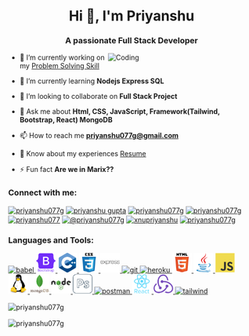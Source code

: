 
<h1 align="center">Hi 👋, I'm Priyanshu</h1>
<h3 align="center">A passionate Full Stack Developer</h3>
<img align="right" alt="Coding" width="300" src="[https://gifdb.com/images/high/programming-stick-figure-going-crazy-on-fire-j6ii4pju9xdtnsbr.webp](https://media1.tenor.com/m/IVCnKbtTeRQAAAAC/programming-computer.gif)">



- 🔭 I’m currently working on my [Problem Solving Skill](https://github.com/Priyanshu077g/GFG-Practice)

- 🌱 I’m currently learning **Nodejs Express SQL**

- 👯 I’m looking to collaborate on **Full Stack Project**

- 💬 Ask me about **Html, CSS, JavaScript, Framework(Tailwind, Bootstrap, React) MongoDB**

- 📫 How to reach me **priyanshu077g@gmail.com**

- 📄 Know about my experiences  [Resume](https://drive.google.com/file/d/1riUMSB-EvC6HRocp-FZamYn1ScKxjBcy/view?usp=sharing)

  

- ⚡ Fun fact **Are we in Marix??**

<h3 align="left">Connect with me:</h3>
<p align="left">
<a href="https://codepen.io/priyanshu077g" target="blank"><img align="center" src="https://raw.githubusercontent.com/rahuldkjain/github-profile-readme-generator/master/src/images/icons/Social/codepen.svg" alt="priyanshu077g" height="30" width="40" /></a>
<a href="https://www.linkedin.com/in/priyanshu-gupta-8427a420a/" target="blank"><img align="center" src="https://raw.githubusercontent.com/rahuldkjain/github-profile-readme-generator/master/src/images/icons/Social/linked-in-alt.svg" alt="priyanshu gupta" height="30" width="40" /></a>
<a href="https://stackoverflow.com/users/priyanshu077g" target="blank"><img align="center" src="https://raw.githubusercontent.com/rahuldkjain/github-profile-readme-generator/master/src/images/icons/Social/stack-overflow.svg" alt="priyanshu077g" height="30" width="40" /></a>
<a href="https://kaggle.com/priyanshu077g" target="blank"><img align="center" src="https://raw.githubusercontent.com/rahuldkjain/github-profile-readme-generator/master/src/images/icons/Social/kaggle.svg" alt="priyanshu077g" height="30" width="40" /></a>
<a href="https://www.codechef.com/users/priyanshu077" target="blank"><img align="center" src="https://cdn.jsdelivr.net/npm/simple-icons@3.1.0/icons/codechef.svg" alt="priyanshu077" height="30" width="40" /></a>
<a href="https://www.hackerrank.com/@priyanshu077g" target="blank"><img align="center" src="https://raw.githubusercontent.com/rahuldkjain/github-profile-readme-generator/master/src/images/icons/Social/hackerrank.svg" alt="@priyanshu077g" height="30" width="40" /></a>
<a href="https://www.leetcode.com/xnupriyanshu" target="blank"><img align="center" src="https://raw.githubusercontent.com/rahuldkjain/github-profile-readme-generator/master/src/images/icons/Social/leet-code.svg" alt="xnupriyanshu" height="30" width="40" /></a>
<a href="https://auth.geeksforgeeks.org/user/priyanshu077g" target="blank"><img align="center" src="https://raw.githubusercontent.com/rahuldkjain/github-profile-readme-generator/master/src/images/icons/Social/geeks-for-geeks.svg" alt="priyanshu077g" height="30" width="40" /></a>
</p>

<h3 align="left">Languages and Tools:</h3>
<p align="left"> <a href="https://babeljs.io/" target="_blank" rel="noreferrer"> <img src="https://www.vectorlogo.zone/logos/babeljs/babeljs-icon.svg" alt="babel" width="40" height="40"/> </a> <a href="https://getbootstrap.com" target="_blank" rel="noreferrer"> <img src="https://raw.githubusercontent.com/devicons/devicon/master/icons/bootstrap/bootstrap-plain-wordmark.svg" alt="bootstrap" width="40" height="40"/> </a> <a href="https://www.w3schools.com/cpp/" target="_blank" rel="noreferrer"> <img src="https://raw.githubusercontent.com/devicons/devicon/master/icons/cplusplus/cplusplus-original.svg" alt="cplusplus" width="40" height="40"/> </a> <a href="https://www.w3schools.com/css/" target="_blank" rel="noreferrer"> <img src="https://raw.githubusercontent.com/devicons/devicon/master/icons/css3/css3-original-wordmark.svg" alt="css3" width="40" height="40"/> </a> <a href="https://expressjs.com" target="_blank" rel="noreferrer"> <img src="https://raw.githubusercontent.com/devicons/devicon/master/icons/express/express-original-wordmark.svg" alt="express" width="40" height="40"/> </a> <a href="https://git-scm.com/" target="_blank" rel="noreferrer"> <img src="https://www.vectorlogo.zone/logos/git-scm/git-scm-icon.svg" alt="git" width="40" height="40"/> </a> <a href="https://heroku.com" target="_blank" rel="noreferrer"> <img src="https://www.vectorlogo.zone/logos/heroku/heroku-icon.svg" alt="heroku" width="40" height="40"/> </a> <a href="https://www.w3.org/html/" target="_blank" rel="noreferrer"> <img src="https://raw.githubusercontent.com/devicons/devicon/master/icons/html5/html5-original-wordmark.svg" alt="html5" width="40" height="40"/> </a> <a href="https://www.java.com" target="_blank" rel="noreferrer"> <img src="https://raw.githubusercontent.com/devicons/devicon/master/icons/java/java-original.svg" alt="java" width="40" height="40"/> </a> <a href="https://developer.mozilla.org/en-US/docs/Web/JavaScript" target="_blank" rel="noreferrer"> <img src="https://raw.githubusercontent.com/devicons/devicon/master/icons/javascript/javascript-original.svg" alt="javascript" width="40" height="40"/> </a> <a href="https://www.linux.org/" target="_blank" rel="noreferrer"> <img src="https://raw.githubusercontent.com/devicons/devicon/master/icons/linux/linux-original.svg" alt="linux" width="40" height="40"/> </a> <a href="https://www.mongodb.com/" target="_blank" rel="noreferrer"> <img src="https://raw.githubusercontent.com/devicons/devicon/master/icons/mongodb/mongodb-original-wordmark.svg" alt="mongodb" width="40" height="40"/> </a> <a href="https://nodejs.org" target="_blank" rel="noreferrer"> <img src="https://raw.githubusercontent.com/devicons/devicon/master/icons/nodejs/nodejs-original-wordmark.svg" alt="nodejs" width="40" height="40"/> </a> <a href="https://www.photoshop.com/en" target="_blank" rel="noreferrer"> <img src="https://raw.githubusercontent.com/devicons/devicon/master/icons/photoshop/photoshop-line.svg" alt="photoshop" width="40" height="40"/> </a> <a href="https://postman.com" target="_blank" rel="noreferrer"> <img src="https://www.vectorlogo.zone/logos/getpostman/getpostman-icon.svg" alt="postman" width="40" height="40"/> </a> <a href="https://reactjs.org/" target="_blank" rel="noreferrer"> <img src="https://raw.githubusercontent.com/devicons/devicon/master/icons/react/react-original-wordmark.svg" alt="react" width="40" height="40"/> </a> <a href="https://redux.js.org" target="_blank" rel="noreferrer"> <img src="https://raw.githubusercontent.com/devicons/devicon/master/icons/redux/redux-original.svg" alt="redux" width="40" height="40"/> </a> <a href="https://tailwindcss.com/" target="_blank" rel="noreferrer"> <img src="https://www.vectorlogo.zone/logos/tailwindcss/tailwindcss-icon.svg" alt="tailwind" width="40" height="40"/> </a> </p>

<p><img align="center" src="https://github-readme-stats.vercel.app/api/top-langs?username=priyanshu077g&show_icons=true&locale=en&layout=compact" alt="priyanshu077g" /></p>

<p><img align="center" src="https://github-readme-streak-stats.herokuapp.com/?user=priyanshu077g&" alt="priyanshu077g" /></p>
